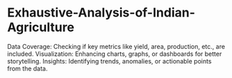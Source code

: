 # Exhaustive-Analysis-of-Indian-Agriculture
Data Coverage: Checking if key metrics like yield, area, production, etc., are included.
Visualization: Enhancing charts, graphs, or dashboards for better storytelling.
Insights: Identifying trends, anomalies, or actionable points from the data.
